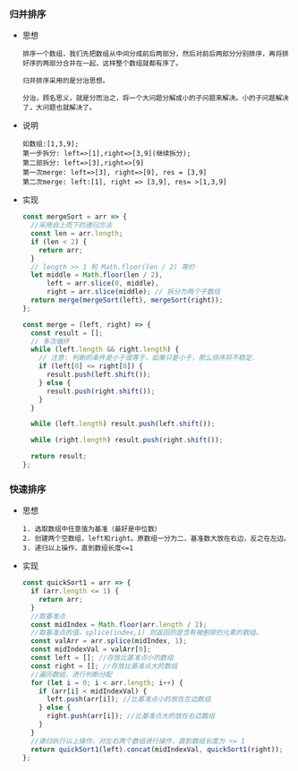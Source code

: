 ### 归并排序

  - 思想

        排序一个数组，我们先把数组从中间分成前后两部分，然后对前后两部分分别排序，再将排好序的两部分合并在一起，这样整个数组就都有序了。

        归并排序采用的是分治思想。

        分治，顾名思义，就是分而治之，将一个大问题分解成小的子问题来解决。小的子问题解决了，大问题也就解决了。

  
  - 说明
  
        如数组:[1,3,9];
        第一步拆分: left=>[1],right=>[3,9](继续拆分);
        第二部拆分: left=>[3],right=>[9]
        第一次merge: left=>[3], right=>[9], res = [3,9]
        第二次merge: left:[1], right => [3,9], res= >[1,3,9]

  - 实现
        
      ```js
      const mergeSort = arr => {
        //采用自上而下的递归方法
        const len = arr.length;
        if (len < 2) {
          return arr;
        }
        // length >> 1 和 Math.floor(len / 2) 等价
        let middle = Math.floor(len / 2),
            left = arr.slice(0, middle),
            right = arr.slice(middle); // 拆分为两个子数组
        return merge(mergeSort(left), mergeSort(right));
      };

      const merge = (left, right) => {
        const result = [];
        // 多次循环
        while (left.length && right.length) {
          // 注意: 判断的条件是小于或等于，如果只是小于，那么排序将不稳定.
          if (left[0] <= right[0]) {
            result.push(left.shift());
          } else {
            result.push(right.shift());
          }
        }

        while (left.length) result.push(left.shift());

        while (right.length) result.push(right.shift());

        return result;
      };

      ```


### 快速排序

  - 思想

        1. 选取数组中任意值为基准（最好是中位数）
        2. 创建两个空数组，left和right。原数组一分为二，基准数大放在右边，反之在左边。
        3. 递归以上操作，直到数组长度<=1
  
  - 实现

    ```js
    const quickSort1 = arr => {
      if (arr.length <= 1) {
        return arr;
      }
      //取基准点
      const midIndex = Math.floor(arr.length / 2);
      //取基准点的值，splice(index,1) 则返回的是含有被删除的元素的数组。
      const valArr = arr.splice(midIndex, 1);
      const midIndexVal = valArr[0];
      const left = []; //存放比基准点小的数组
      const right = []; //存放比基准点大的数组
      //遍历数组，进行判断分配
      for (let i = 0; i < arr.length; i++) {
        if (arr[i] < midIndexVal) {
          left.push(arr[i]); //比基准点小的放在左边数组
        } else {
          right.push(arr[i]); //比基准点大的放在右边数组
        }
      }
      //递归执行以上操作，对左右两个数组进行操作，直到数组长度为 <= 1
      return quickSort1(left).concat(midIndexVal, quickSort1(right));
    };

    ```

    